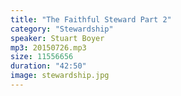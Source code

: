 ```yaml
---
title: "The Faithful Steward Part 2"
category: "Stewardship"
speaker: Stuart Boyer
mp3: 20150726.mp3
size: 11556656
duration: "42:50"
image: stewardship.jpg
---
```

